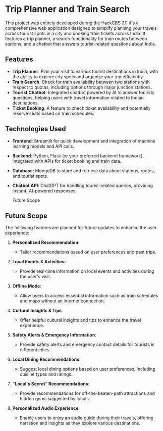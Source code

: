 # Trip Planner and Train Search

This project was entirely developed during the HackCBS 7.0 it's a comprehensive web application designed to simplify planning your travels across tourist spots in a city and booking train tickets across India. It features a trip planner, a search functionality for train routes between stations, and a chatbot that answers tourist-related questions about India.

## Features

- **Trip Planner**: Plan your visit to various tourist destinations in India, with the ability to explore city spots and organize your trip efficiently.
- **Train Search**: Check for train availability between two stations with respect to quotas, including options through major junction stations.
- **Tourist Chatbot**: Integrated chatbot powered by AI to answer touristy questions, helping users with travel information related to Indian destinations.
- **Ticket Booking**: A feature to check ticket availability and potentially reserve seats based on train schedules.

## Technologies Used

- **Frontend**: Streamlit for quick development and integration of machine learning models and API calls.
- **Backend**: Python, Flask (or your preferred backend framework), integrated with APIs for ticket booking and train data.
- **Database**: MongoDB to store and retrieve data about stations, routes, and tourist spots.
- **Chatbot API**: ChatGPT for handling tourist-related queries, providing instant, AI-powered responses.

  Future Scope

## Future Scope

The following features are planned for future updates to enhance the user experience:

1. **Personalized Recommendation**: 
   - Tailor recommendations based on user preferences and past trips.

2. **Local Events & Activities**: 
   - Provide real-time information on local events and activities during the user's visit.

3. **Offline Mode**: 
   - Allow users to access essential information such as train schedules and maps without an internet connection.

4. **Cultural Insights & Tips**: 
   - Offer helpful cultural insights and tips to enhance the travel experience.

5. **Safety Alerts & Emergency Information**: 
   - Provide safety alerts and emergency contact details for tourists in different cities.

6. **Local Dining Recommendations**: 
   - Suggest local dining options based on user preferences, including cuisine types and ratings.

7. **"Local's Secret" Recommendations**: 
   - Provide recommendations for off-the-beaten-path attractions and hidden gems suggested by locals.

8. **Personalized Audio Experience**: 
   - Enable users to enjoy an audio guide during their travels, offering narration and insights as they explore various destinations.

